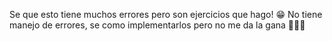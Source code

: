 Se que esto tiene muchos errores pero son ejercicios que hago! 😁
No tiene manejo de errores, se como implementarlos pero no me da la gana 🤣😎🥱
